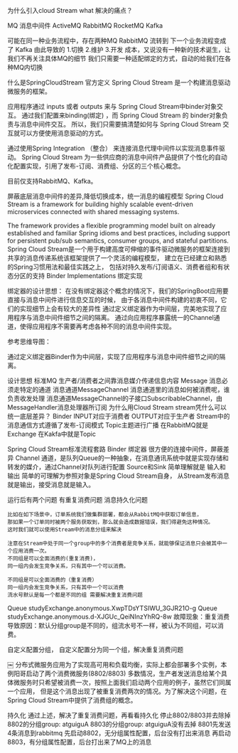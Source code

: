 为什么引入cloud Stream
what
解决的痛点？

MQ 消息中间件
ActiveMQ
RabbitMQ
RocketMQ
Kafka

可能在同一种业务流程中，存在两种MQ
RabbitMQ 流转到 下一个业务流程变成了  Kafka
由此导致的
    1.切换
    2.维护
    3.开发
    成本，又说没有一种新的技术诞生，让我们不再关注具体MQ的细节
    我们只需要一种适配绑定的方式，自动的给我们在各种MQ内切换

什么是SpringCloudStream
官方定义 Spring Cloud Stream 是一个构建消息驱动微服务的框架。

应用程序通过 inputs 或者 outputs 来与 Spring Cloud Stream中binder对象交互。
通过我们配置来binding(绑定) ，而 Spring Cloud Stream 的 binder对象负责与消息中间件交互。
所以，我们只需要搞清楚如何与 Spring Cloud Stream 交互就可以方便使用消息驱动的方式。

通过使用Spring Integration （整合） 来连接消息代理中间件以实现消息事件驱动。
Spring Cloud Stream 为一些供应商的消息中间件产品提供了个性化的自动化配置实现，引用了发布-订阅、消费组、分区的三个核心概念。

目前仅支持RabbitMQ、Kafka。

屏蔽底层消息中间件的差异,降低切换成本，统一消息的编程模型
Spring Cloud Stream is a framework for building highly scalable event-driven microservices
connected with shared messaging systems.

The framework provides a flexible programming model built on already established and familiar Spring idioms
and best practices, including support for persistent pub/sub semantics, consumer groups, and stateful partitions.
Spring Cloud Stream是一个用于构建高度可伸缩的事件驱动微服务的框架连接到共享的消息传递系统该框架提供了一个灵活的编程模型，
建立在已经建立和熟悉的Spring习惯用法和最佳实践之上，
包括对持久发布/订阅语义、消费者组和有状态分区的支持
Binder Implementations 绑定实现

绑定器的设计思想：
在没有绑定器这个概念的情况下，我们的SpringBoot应用要直接与消息中间件进行信息交互的时候，
由于各消息中间件构建的初衷不同，它们的实现细节上会有较大的差异性
通过定义绑定器作为中间层，完美地实现了应用程序与消息中间件细节之间的隔离。
通过向应用程序暴露统一的Channel通道，使得应用程序不需要再考虑各种不同的消息中间件实现。

 参考思维导图：

通过定义绑定器Binder作为中间层，实现了应用程序与消息中间件细节之间的隔离。

设计思想
	标准MQ
		生产者/消费者之间靠消息媒介传递信息内容
			Message
		消息必须走特定的通道
			消息通道MessageChannel
		消息通道里的消息如何被消费呢，谁负责收发处理
			消息通道MessageChannel的子接口SubscribableChannel，由MessageHandler消息处理器所订阅
	为什么用Cloud Stream
		stream凭什么可以统一底层差异？
		Binder
			INPUT对应于消费者
			OUTPUT对应于生产者
	Stream中的消息通信方式遵循了发布-订阅模式
		Topic主题进行广播
			在RabbitMQ就是Exchange
			在Kakfa中就是Topic

Spring Cloud Stream标准流程套路
	Binder
		绑定器 很方便的连接中间件，屏蔽差异
	Channel
		通道，是队列Queue的一种抽象，在消息通讯系统中就是实现存储和转发的媒介，通过Channel对队列进行配置
	Source和Sink 简单理解就是  输入和输出
		简单的可理解为参照对象是Spring Cloud Stream自身，
    从Stream发布消息就是输出，接受消息就是输入。

运行后有两个问题
	有重复消费问题
	消息持久化问题

	比如在如下场景中，订单系统我们做集群部署，都会从RabbitMQ中获取订单信息，
    那如果一个订单同时被两个服务获取到，那么就会造成数据错误，我们得避免这种情况。
    这时我们就可以使用Stream中的消息分组来解决
    ￼
    注意在Stream中处于同一个group中的多个消费者是竞争关系，就能够保证消息只会被其中一个应用消费一次。
    不同组是可以全面消费的(重复消费)，
    同一组内会发生竞争关系，只有其中一个可以消费。

    不同组是可以全面消费的（重复消费）
    同一组内会发生竞争关系，只有其中一个可以消费
    流水号默认是每一个都是不同的组 需要解决重复消费问题
Queue studyExchange.anonymous.XwpTDsYTSIWU_3GJR21O-g
Queue studyExchange.anonymous.d-XJGUc_QeiNInzYhRQ-8w
故障现象：重复消费
导致原因：默认分组group是不同的，组流水号不一样，被认为不同组，可以消费。

自定义配置分组，
自定义配置分为同一个组，解决重复消费问题

￼
分布式微服务应用为了实现高可用和负载均衡，实际上都会部署多个实例，本例阳哥启动了两个消费微服务(8802/8803)
多数情况，生产者发送消息给某个具体微服务时只希望被消费一次，按照上面我们启动两个应用的例子，虽然它们同属一个应用，
但是这个消息出现了被重复消费两次的情况。为了解决这个问题，在Spring Cloud Stream中提供了消费组的概念。

持久化
	通过上述，解决了重复消费问题，再看看持久化
	停止8802/8803并去除掉8802的分组group: atguiguA
		8803的分组group: atguiguA没有去掉
	8801先发送4条消息到rabbitmq
	先启动8802，无分组属性配置，后台没有打出来消息
	再启动8803，有分组属性配置，后台打出来了MQ上的消息
